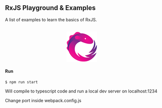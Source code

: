 ## RxJS Playground & Examples

A list of examples to learn the basics of RxJS. 

<p align="center">
  <br>
  <img width="100" src="./rxjs-logo.png" alt="logo of RxJS">
  <br>
</p>

#### Run 

```
$ npm run start
```

Will compile to typescript code and run a local dev server on localhost:1234

Change port inside webpack.config.js
